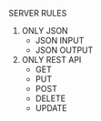 SERVER RULES

1. ONLY JSON
    - JSON INPUT
    - JSON OUTPUT
2. ONLY REST API
    - GET
    - PUT
    - POST
    - DELETE
    - UPDATE

